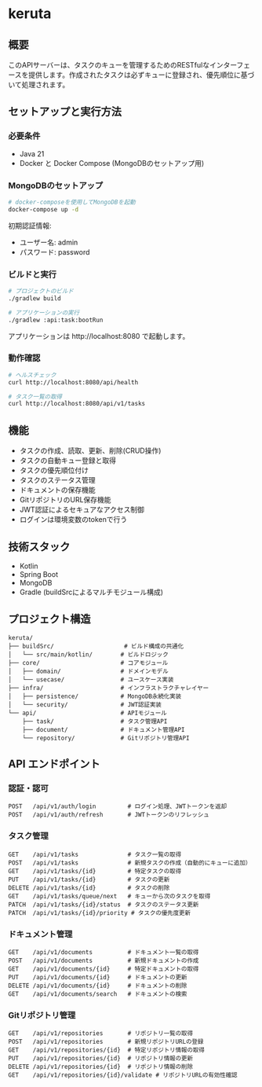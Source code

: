 # keruta

## 概要

このAPIサーバーは、タスクのキューを管理するためのRESTfulなインターフェースを提供します。作成されたタスクは必ずキューに登録され、優先順位に基づいて処理されます。

## セットアップと実行方法

### 必要条件
- Java 21
- Docker と Docker Compose (MongoDBのセットアップ用)

### MongoDBのセットアップ
```bash
# docker-composeを使用してMongoDBを起動
docker-compose up -d
```

初期認証情報:
- ユーザー名: admin
- パスワード: password

### ビルドと実行
```bash
# プロジェクトのビルド
./gradlew build

# アプリケーションの実行
./gradlew :api:task:bootRun
```

アプリケーションは http://localhost:8080 で起動します。

### 動作確認
```bash
# ヘルスチェック
curl http://localhost:8080/api/health

# タスク一覧の取得
curl http://localhost:8080/api/v1/tasks
```

## 機能

- タスクの作成、読取、更新、削除(CRUD操作)
- タスクの自動キュー登録と取得
- タスクの優先順位付け
- タスクのステータス管理
- ドキュメントの保存機能
- GitリポジトリのURL保存機能
- JWT認証によるセキュアなアクセス制御
- ログインは環境変数のtokenで行う

## 技術スタック

- Kotlin
- Spring Boot
- MongoDB
- Gradle (buildSrcによるマルチモジュール構成)

## プロジェクト構造

```
keruta/
├── buildSrc/                    # ビルド構成の共通化
│   └── src/main/kotlin/        # ビルドロジック
├── core/                       # コアモジュール
│   ├── domain/                 # ドメインモデル
│   └── usecase/                # ユースケース実装
├── infra/                      # インフラストラクチャレイヤー
│   ├── persistence/            # MongoDB永続化実装
│   └── security/               # JWT認証実装
└── api/                        # APIモジュール
    ├── task/                   # タスク管理API
    ├── document/               # ドキュメント管理API
    └── repository/             # Gitリポジトリ管理API
```

## API エンドポイント

### 認証・認可

```
POST   /api/v1/auth/login         # ログイン処理、JWTトークンを返却
POST   /api/v1/auth/refresh       # JWTトークンのリフレッシュ
```

### タスク管理

```
GET    /api/v1/tasks              # タスク一覧の取得
POST   /api/v1/tasks              # 新規タスクの作成（自動的にキューに追加）
GET    /api/v1/tasks/{id}         # 特定タスクの取得
PUT    /api/v1/tasks/{id}         # タスクの更新
DELETE /api/v1/tasks/{id}         # タスクの削除
GET    /api/v1/tasks/queue/next   # キューから次のタスクを取得
PATCH  /api/v1/tasks/{id}/status  # タスクのステータス更新
PATCH  /api/v1/tasks/{id}/priority # タスクの優先度更新
```

### ドキュメント管理

```
GET    /api/v1/documents          # ドキュメント一覧の取得
POST   /api/v1/documents          # 新規ドキュメントの作成
GET    /api/v1/documents/{id}     # 特定ドキュメントの取得
PUT    /api/v1/documents/{id}     # ドキュメントの更新
DELETE /api/v1/documents/{id}     # ドキュメントの削除
GET    /api/v1/documents/search   # ドキュメントの検索
```

### Gitリポジトリ管理

```
GET    /api/v1/repositories       # リポジトリ一覧の取得
POST   /api/v1/repositories       # 新規リポジトリURLの登録
GET    /api/v1/repositories/{id}  # 特定リポジトリ情報の取得
PUT    /api/v1/repositories/{id}  # リポジトリ情報の更新
DELETE /api/v1/repositories/{id}  # リポジトリ情報の削除
GET    /api/v1/repositories/{id}/validate # リポジトリURLの有効性確認
```

